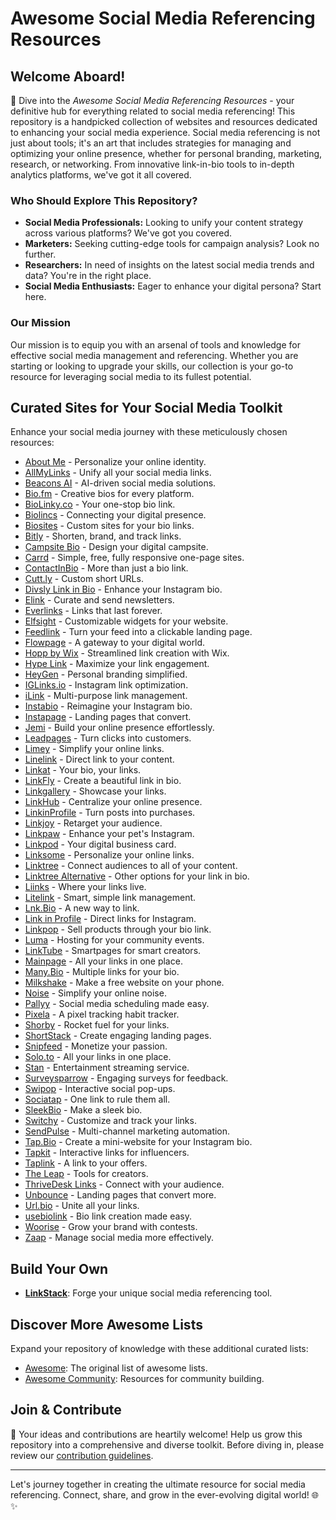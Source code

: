 # Awesome Social Media Referencing Resources

## Welcome Aboard!

🚀 Dive into the *Awesome Social Media Referencing Resources* - your definitive hub for everything related to social media referencing! This repository is a handpicked collection of websites and resources dedicated to enhancing your social media experience. Social media referencing is not just about tools; it's an art that includes strategies for managing and optimizing your online presence, whether for personal branding, marketing, research, or networking. From innovative link-in-bio tools to in-depth analytics platforms, we've got it all covered.

### Who Should Explore This Repository?
- **Social Media Professionals:** Looking to unify your content strategy across various platforms? We've got you covered.
- **Marketers:** Seeking cutting-edge tools for campaign analysis? Look no further.
- **Researchers:** In need of insights on the latest social media trends and data? You're in the right place.
- **Social Media Enthusiasts:** Eager to enhance your digital persona? Start here.

### Our Mission
Our mission is to equip you with an arsenal of tools and knowledge for effective social media management and referencing. Whether you are starting or looking to upgrade your skills, our collection is your go-to resource for leveraging social media to its fullest potential.

## Curated Sites for Your Social Media Toolkit

Enhance your social media journey with these meticulously chosen resources:

- [About Me](https://about.me) - Personalize your online identity.
- [AllMyLinks](https://allmylinks.com/) - Unify all your social media links.
- [Beacons AI](https://beacons.ai/fitehal) - AI-driven social media solutions.
- [Bio.fm](https://bio.fm/) - Creative bios for every platform.
- [BioLinky.co](https://biolinky.co/) - Your one-stop bio link.
- [Biolincs](https://biolinc.me/) - Connecting your digital presence.
- [Biosites](https://biosites.com/) - Custom sites for your bio links.
- [Bitly](https://bitly.com/pages/products/link-in-bio) - Shorten, brand, and track links.
- [Campsite Bio](https://app.campsite.bio/create-account) - Design your digital campsite.
- [Carrd](https://carrd.co/build#profile) - Simple, free, fully responsive one-page sites.
- [ContactInBio](https://www.contactinbio.com/) - More than just a bio link.
- [Cutt.ly](https://cutt.ly/) - Custom short URLs.
- [Divsly Link in Bio](https://divsly.com/features/link-in-bio) - Enhance your Instagram bio.
- [Elink](https://elink.io/) - Curate and send newsletters.
- [Everlinks](https://everlink.tools/) - Links that last forever.
- [Elfsight](https://elfsight.com/) - Customizable widgets for your website.
- [Feedlink](https://feed.link/) - Turn your feed into a clickable landing page.
- [Flowpage](https://www.flowcode.com/page) - A gateway to your digital world.
- [Hopp by Wix](https://www.hopp.co/) - Streamlined link creation with Wix.
- [Hype Link](https://hyp.link/) - Maximize your link engagement.
- [HeyGen](https://www.heygen.com/) - Personal branding simplified.
- [IGLinks.io](https://www.iglinks.io/) - Instagram link optimization.
- [iLink](https://il.ink/) - Multi-purpose link management.
- [Instabio](https://instabio.cc/en) - Reimagine your Instagram bio.
- [Instapage](https://instapage.com/) - Landing pages that convert.
- [Jemi](https://jemi.so/) - Build your online presence effortlessly.
- [Leadpages](https://www.leadpages.com/) - Turn clicks into customers.
- [Limey](https://limey.io/) - Simplify your online links.
- [Linelink](https://linelink.me/) - Direct link to your content.
- [Linkat](https://linkat.bio/) - Your bio, your links.
- [LinkFly](https://linkfly.to) - Create a beautiful link in bio.
- [Linkgallery](https://rebrandly.com/linkgallery) - Showcase your links.
- [LinkHub](https://linkhub.online/) - Centralize your online presence.
- [LinkinProfile](https://linkinprofile.com/) - Turn posts into purchases.
- [Linkjoy](https://linkjoy.io/) - Retarget your audience.
- [Linkpaw](https://linkpaw.com/) - Enhance your pet's Instagram.
- [Linkpod](https://linkpod.co/) - Your digital business card.
- [Linksome](https://linksome.me/s/) - Personalize your online links.
- [Linktree](https://linktr.ee/) - Connect audiences to all of your content.
- [Linktree Alternative](https://linktreealternative.com/) - Other options for your link in bio.
- [Liinks](https://www.liinks.co/) - Where your links live.
- [Litelink](https://litelink.at/) - Smart, simple link management.
- [Lnk.Bio](https://lnk.bio/signup) - A new way to link.
- [Link in Profile](https://linkinprofile.com/) - Direct links for Instagram.
- [Linkpop](https://linkpop.com/en) - Sell products through your bio link.
- [Luma](https://lu.ma/) - Hosting for your community events.
- [LinkTube](https://linktube.com/) - Smartpages for smart creators.
- [Mainpage](https://mainpage.me/) - All your links in one place.
- [Many.Bio](https://many.bio/) - Multiple links for your bio.
- [Milkshake](https://milkshake.app/) - Make a free website on your phone.
- [Noise](https://noise.site/) - Simplify your online noise.
- [Pallyy](https://pallyy.com/) - Social media scheduling made easy.
- [Pixela](https://pixe.la/) - A pixel tracking habit tracker.
- [Shorby](https://dash.shor.by/smartpage) - Rocket fuel for your links.
- [ShortStack](https://www.shortstack.com/) - Create engaging landing pages.
- [Snipfeed](https://snipfeed.co/) - Monetize your passion.
- [Solo.to](https://solo.to/) - All your links in one place.
- [Stan](https://www.stan.com.au/) - Entertainment streaming service.
- [Surveysparrow](https://surveysparrow.com/) - Engaging surveys for feedback.
- [Swipop](https://www.toolbase.io/swipop) - Interactive social pop-ups.
- [Sociatap](https://sociatap.com/) - One link to rule them all.
- [SleekBio](https://sleekbio.com/) - Make a sleek bio.
- [Switchy](https://www.switchy.io/) - Customize and track your links.
- [SendPulse](https://sendpulse.com/) - Multi-channel marketing automation.
- [Tap.Bio](https://tap.bio/) - Create a mini-website for your Instagram bio.
- [Tapkit](https://tapkit.com/) - Interactive links for influencers.
- [Taplink](https://taplink.at) - A link to your offers.
- [The Leap](https://www.theleap.co/) - Tools for creators.
- [ThriveDesk Links](https://www.thrivedesk.com/) - Connect with your audience.
- [Unbounce](https://unbounce.com/) - Landing pages that convert more.
- [Url.bio](https://url.bio/) - Unite all your links.
- [usebiolink](https://usebiolink.com/) - Bio link creation made easy.
- [Woorise](https://woorise.com/templates) - Grow your brand with contests.
- [Zaap](https://www.zaap.ai/) - Manage social media more effectively.


## Build Your Own
- **[LinkStack](https://github.com/LinkStackOrg/LinkStack)**: Forge your unique social media referencing tool.

## Discover More Awesome Lists

Expand your repository of knowledge with these additional curated lists:
- [Awesome](https://github.com/sindresorhus/awesome): The original list of awesome lists.
- [Awesome Community](https://github.com/peterkokot/awesome-community): Resources for community building.

## Join & Contribute

🌟 Your ideas and contributions are heartily welcome! Help us grow this repository into a comprehensive and diverse toolkit. Before diving in, please review our [contribution guidelines](https://github.com/deshabhishek007/awesome-social-media-referencing-resources/blob/main/CONTRIBUTING.md).

---

Let's journey together in creating the ultimate resource for social media referencing. Connect, share, and grow in the ever-evolving digital world! 🌐✨
